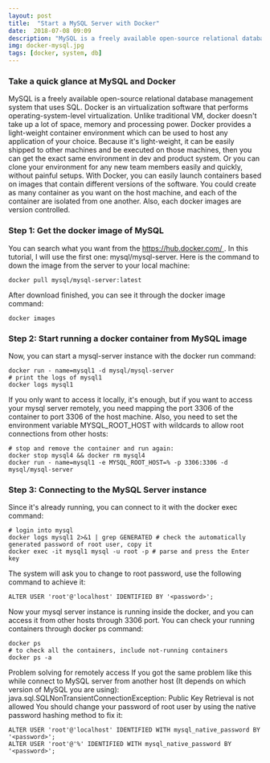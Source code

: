 ```yaml
---
layout: post
title:  "Start a MySQL Server with Docker"
date:  2018-07-08 09:09
description: "MySQL is a freely available open-source relational database management system that uses SQL. Docker is an virtualization software that performs operating-system-level virtualization."
img: docker-mysql.jpg
tags: [docker, system, db]
---
```


### Take a quick glance at MySQL and Docker
MySQL is a freely available open-source relational database management system that uses SQL.
Docker is an virtualization software that performs operating-system-level virtualization.
Unlike traditional VM, docker doesn't take up a lot of space, memory and processing power.
Docker provides a light-weight container environment which can be used to host any application of your choice. Because it's light-weight, it can be easily shipped to other machines and be executed on those machines, then you can get the exact same environment in dev and product system. Or you can clone your environment for any new team members easily and quickly, without painful setups.
With Docker, you can easily launch containers based on images that contain different versions of the software.
You could create as many container as you want on the host machine, and each of the container are isolated from one another.
Also, each docker images are version controlled.

### Step 1: Get the docker image of MySQL
You can search what you want from the https://hub.docker.com/ .
In this tutorial, I will use the first one: mysql/mysql-server.
Here is the command to down the image from the server to your local machine:

```shell
docker pull mysql/mysql-server:latest
```

After download finished, you can see it through the docker image command:
```shell
docker images
```


### Step 2: Start running a docker container from MySQL image
Now, you can start a mysql-server instance with the docker run command:
```shell
docker run - name=mysql1 -d mysql/mysql-server
# print the logs of mysql1
docker logs mysql1
```


If you only want to access it locally, it's enough, but if you want to access your mysql server remotely, you need mapping the port 3306 of the container to port 3306 of the host machine. Also, you need to set the environment variable MYSQL_ROOT_HOST with wildcards to allow root connections from other hosts:
```shell
# stop and remove the container and run again:
docker stop mysql4 && docker rm mysql4
docker run - name=mysql1 -e MYSQL_ROOT_HOST=% -p 3306:3306 -d mysql/mysql-server
```


### Step 3: Connecting to the MySQL Server instance
Since it's already running, you can connect to it with the docker exec command:
```shell
# login into mysql
docker logs mysql1 2>&1 | grep GENERATED # check the automatically generated password of root user, copy it
docker exec -it mysql1 mysql -u root -p # parse and press the Enter key
```


The system will ask you to change to root password, use the following command to achieve it:
```shell
ALTER USER 'root'@'localhost' IDENTIFIED BY '<password>';
```


Now your mysql server instance is running inside the docker, and you can access it from other hosts through 3306 port.
You can check your running containers through docker ps command:
```shell
docker ps
# to check all the containers, include not-running containers
docker ps -a
```


Problem solving for remotely access
If you got the same problem like this while connect to MySQL server from another host (It depends on which version of MySQL you are using):
java.sql.SQLNonTransientConnectionException: Public Key Retrieval is not allowed
You should change your password of root user by using the native password hashing method to fix it:
```shell
ALTER USER 'root'@'localhost' IDENTIFIED WITH mysql_native_password BY '<password>';
ALTER USER 'root'@'%' IDENTIFIED WITH mysql_native_password BY '<password>';
```
